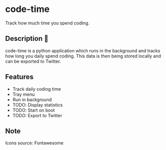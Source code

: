 # code-time
Track how much time you spend coding.

## Description 🎉
code-time is a python application which runs in the background and tracks how long you daily spend coding. This data is then being stored locally and can be exported to Twitter.

## Features
* Track daily coding time
* Tray menu
* Run in background
* TODO: Display statistics
* TODO: Start on boot
* TODO: Export to Twitter

## Note
Icons source: Fontawesome